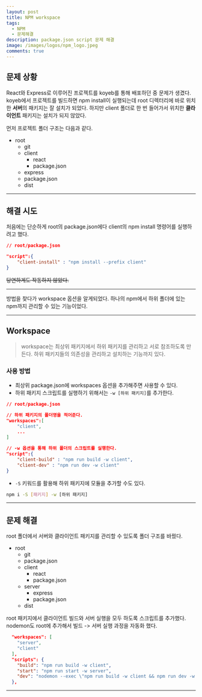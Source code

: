 ```yaml
---
layout: post
title: NPM workspace
tags:
  - NPM
  - 문제해결
description: package.json script 문제 해결
image: /images/logos/npm_logo.jpeg
comments: true
---
```


## 문제 상황

React와 Express로 이루어진 프로젝트를 koyeb를 통해 배포하던 중 문제가 생겼다.
koyeb에서 프로젝트를 빌드하면 npm install이 실행되는데
root 디렉터리에 바로 위치한 **서버**의 패키지는 잘 설치가 되었다.
하지만 client 폴더로 한 번 들어가서 위치한 **클라이언트** 패키지는 설치가 되지 않았다.

먼저 프로젝트 폴더 구조는 다음과 같다.

- root
  - git
  - client
    - react
    - package.json
  - express
  - package.json
  - dist

---

## 해결 시도

처음에는 단순하게 root의 package.json에다 client의 npm install 명령어를 실행하려고 했다.

```json
// root/package.json

"script":{
	"client-install" : "npm install --prefix client"
}
```

~~당연하게도 작동하지 않았다.~~

---

방법을 찾다가 workspace 옵션을 알게되었다.
하나의 npm에서 하위 폴더에 있는 npm까지 관리할 수 있는 기능이었다.

---

## Workspace

> workspace는 최상위 패키지에서 하위 패키지를 관리하고 서로 참조하도록 만든다.
> 하위 패키지들의 의존성을 관리하고 설치하는 기능까지 있다.

### 사용 방법

- 최상위 package.json에 workspaces 옵션을 추가해주면 사용할 수 있다.
- 하위 패키지 스크립트를 실행하기 위해서는 `-w [하위 패키지]`를 추가한다.

```json
// root/package.json

// 하위 패키지의 폴더명을 적어준다.
"workspaces":[
	"client",
	...
]

// -w 옵션을 통해 하위 폴더의 스크립트를 실행한다.
"script":{
	"client-build" : "npm run build -w client",
	"client-dev" : "npm run dev -w client"
}
```

- `-S` 키워드를 활용해 하위 패키지에 모듈을 추가할 수도 있다.

```bash
npm i -S [패키지] -w [하위 패키지]
```

---

## 문제 해결

root 폴더에서 서버와 클라이언트 패키지를 관리할 수 있도록 폴더 구조를 바꿨다.

- root
  - git
  - package.json
  - client
    - react
    - package.json
  - server
    - express
    - package.json
  - dist

root 패키지에서 클라이언트 빌드와 서버 실행을 모두 하도록 스크립트를 추가했다.
nodemon도 root에 추가해서 빌드 -> 서버 실행 과정을 자동화 했다.

```json
  "workspaces": [
    "server",
    "client"
  ],
  "scripts": {
    "build": "npm run build -w client",
    "start": "npm run start -w server",
    "dev": "nodemon --exec \"npm run build -w client && npm run dev -w server\""
  },
```

---
